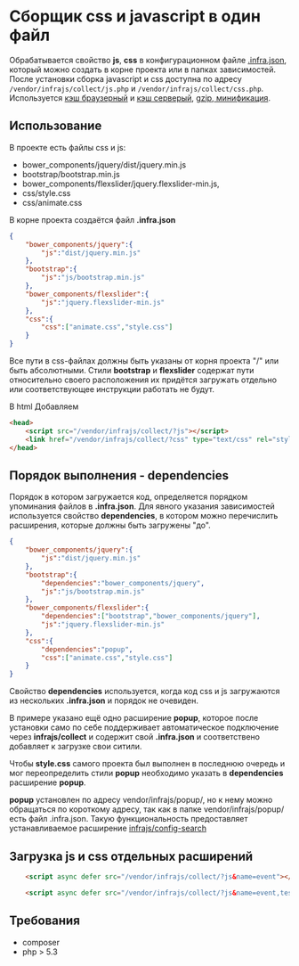 # Сборщик css и javascript в один файл
Обрабатывается свойство **js**, **css** в конфигурационном файле [.infra.json](https://github.com/infrajs/config), который можно создать в корне проекта или в папках зависимостей.
После установки сборка javascript и css доступна по адресу ```/vendor/infrajs/collect/js.php``` и ```/vendor/infrajs/collect/css.php```.
Используется [кэш браузерный](https://github.com/infrajs/nostore) и [кэш серверый](https://github.com/infrajs/mem), [gzip, минификация](https://github.com/matthiasmullie/minify).

## Использование
В проекте есть файлы css и js:

- bower_components/jquery/dist/jquery.min.js
- bootstrap/bootstrap.min.js
- bower_components/flexslider/jquery.flexslider-min.js,
- css/style.css
- css/animate.css


В корне проекта создаётся файл **.infra.json**

```json
{
	"bower_components/jquery":{
		"js":"dist/jquery.min.js"
	},
	"bootstrap":{
		"js":"js/bootstrap.min.js"
	},
	"bower_components/flexslider":{
		"js":"jquery.flexslider-min.js"
	},
	"css":{
		"css":["animate.css","style.css"]
	}
}
```

Все пути в css-файлах должны быть указаны от корня проекта "/" или быть абсолютными. 
Стили **bootstrap** и **flexslider** содержат пути относительно своего расположения их придётся загружать отдельно или соответствующее инструкции работать не будут.

В html Добавляем

```html
<head>
	<script src="/vendor/infrajs/collect/?js"></script>
	<link href="/vendor/infrajs/collect/?css" type="text/css" rel="stylesheet" />
</head>
```

## Порядок выполнения - dependencies
Порядок в котором загружается код, определяется порядком упоминания файлов в **.infra.json**. 
Для явного указания зависимостей используется свойство **dependencies**, в котором можно перечислить расширения, которые должны быть загружены "до".

```json
{
	"bower_components/jquery":{
		"js":"dist/jquery.min.js"
	},
	"bootstrap":{
		"dependencies":"bower_components/jquery",
		"js":"js/bootstrap.min.js"
	},
	"bower_components/flexslider":{
		"dependencies":["bootstrap","bower_components/jquery"],
		"js":"jquery.flexslider-min.js"
	},
	"css":{
		"dependencies":"popup",
		"css":["animate.css","style.css"]
	}
}
```

Свойство **dependencies** используется, когда код css и js загружаются из нескольких **.infra.json** и порядок не очевиден.

В примере указано ещё одно расширение **popup**, которое после установки само по себе поддерживает автоматическое подключение через **infrajs/collect** и содержит свой **.infra.json** и соответствено добавляет к загрузке свои ситили. 

Чтобы **style.css** самого проекта был выполнен в последнюю очередь и мог переопределить стили **popup** необходимо указать в **dependencies** расширение **popup**.

**popup** установлен по адресу vendor/infrajs/popup/, но к нему можно обращаться по короткому адресу, так как в папке vendor/infrajs/popup/ есть файл .infra.json. Такую функциональность предоставляет устанавливаемое расширение [infrajs/config-search](https://github.com/infrajs/config-search)

## Загрузка js и css отдельных расширений
```html
	<script async defer src="/vendor/infrajs/collect/?js&name=event"></script>
```
```html
	<script async defer src="/vendor/infrajs/collect/?js&name=event,tester"></script>
```

## Требования
- composer
- php > 5.3
